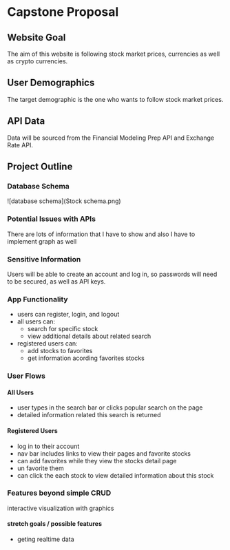 
# Capstone Proposal

## Website Goal
The aim of this website is following stock market prices, currencies as well as crypto currencies.

## User Demographics 
The target demographic is the one who wants to follow stock market prices.

## API Data
Data will be sourced from the Financial Modeling Prep API and Exchange Rate API.

## Project Outline

### Database Schema
![database schema](Stock schema.png)
### Potential Issues with APIs
There are lots of information that I have to show and also I have to implement graph as well 

### Sensitive Information
Users will be able to create an account and log in, so passwords will need to be secured, as well as API keys.

### App Functionality
* users can register, login, and logout
* all users can:
	* search for specific stock 
	* view additional details about related search
* registered users can:
	*  add stocks to favorites 
	*  get information acording favorites stocks 

### User Flows
#### All Users
* user types in the search bar or clicks popular search on the page
* detailed information related this search is returned

#### Registered Users
* log in to their account
* nav bar includes links to view their pages and favorite stocks
* can add favorites while they view the stocks detail page
* un favorite them 
* can click the each stock to view detailed information about this stock 


### Features beyond simple CRUD
interactive visualization with graphics

#### stretch goals / possible features
* geting realtime data

